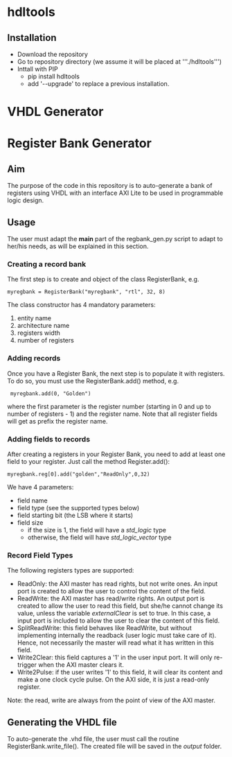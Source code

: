 
# hdltools

## Installation

- Download the repository
- Go to repository directory (we assume it will be placed at '''./hdltools''')
- Inttall with PIP
  - pip install hdltools
  - add '--upgrade' to replace a previous installation.

# VHDL Generator

# Register Bank Generator

## Aim
The purpose of the code in this repository is to auto-generate a bank of registers using VHDL with an interface AXI Lite to be used in programmable logic design.

## Usage
The user must adapt the __main__ part of the regbank_gen.py script to adapt to her/his needs, as will be explained in this section.

### Creating a record bank

The first step is to create and object of the class RegisterBank, e.g.

    myregbank = RegisterBank("myregbank", "rtl", 32, 8)

The class constructor has 4 mandatory parameters:
 1. entity name
 2. architecture name
 3. registers width
 4. number of registers

 ### Adding records
 Once you have a Register Bank, the next step is to populate it with registers. To do so, you must use the RegisterBank.add() method, e.g.

	 myregbank.add(0, "Golden")

where the first parameter is the register number (starting in 0 and up to number of registers - 1) and the register name. Note that all register fields will get as prefix the register name.

 ### Adding fields to records
After creating a registers in your Register Bank, you need to add at least one field to your register. Just call the method Register.add():

    myregbank.reg[0].add("golden","ReadOnly",0,32)

We have 4 parameters:
- field name
- field type (see the supported types below)
- field starting bit (the LSB where it starts)
- field size
	- if the size is 1, the field will have a *std_logic* type
	- otherwise, the field will have *std_logic_vector* type  

### Record Field Types

 The following registers types are supported:

- ReadOnly: the AXI master has read rights, but not write ones. An input port is created to allow the user to control the content of the field.
- ReadWrite: the AXI master has read/write rights. An output port is created to allow the user to read this field, but she/he cannot change its value, unless the variable *externalClear* is set to true. In this case, a input port is included to allow the user to clear the content of this field.
- SplitReadWrite: this field behaves like ReadWrite, but without implementing internally the readback (user logic must take care of it). Hence, not necessarily the master will read what it has written in this field.
- Write2Clear: this field captures a '1' in the user input port. It will only re-trigger when the AXI master clears it.
- Write2Pulse:  if the user writes '1' to this field, it will clear its content and make a one clock cycle pulse. On the AXI side, it is just a read-only register.

Note: the read, write are always from the point of view of the AXI master.

## Generating the VHDL file

To auto-generate the .vhd file, the user must call the routine RegisterBank.write_file(). The created file will be saved in the *output* folder.
